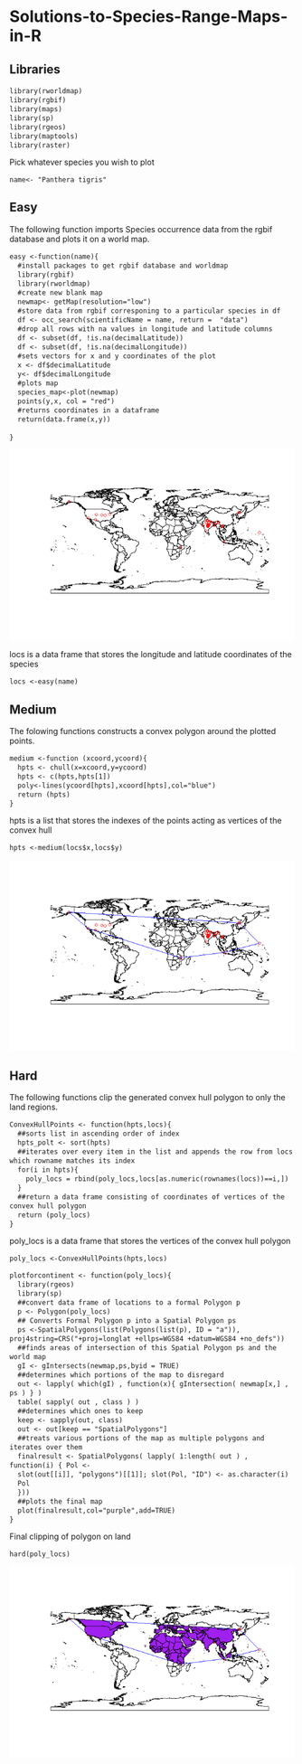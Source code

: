 # Solutions-to-Species-Range-Maps-in-R

## Libraries 
```
library(rworldmap)
library(rgbif)
library(maps)
library(sp)
library(rgeos)
library(maptools)
library(raster)
```
Pick whatever species you wish to plot
```
name<- "Panthera tigris"
```

## Easy
The following function imports Species occurrence data from the rgbif database and plots it on a world map.
```
easy <-function(name){
  #install packages to get rgbif database and worldmap
  library(rgbif)
  library(rworldmap)
  #create new blank map
  newmap<- getMap(resolution="low")
  #store data from rgbif corresponing to a particular species in df
  df <- occ_search(scientificName = name, return =  "data")
  #drop all rows with na values in longitude and latitude columns
  df <- subset(df, !is.na(decimalLatitude))
  df <- subset(df, !is.na(decimalLongitude))
  #sets vectors for x and y coordinates of the plot
  x <- df$decimalLatitude
  y<- df$decimalLongitude
  #plots map
  species_map<-plot(newmap)
  points(y,x, col = "red")
  #returns coordinates in a dataframe
  return(data.frame(x,y))
  
}
```
![Text](https://github.com/SaanikaKulkarni/Solutions-to-Species-Range-Maps-in-R/blob/master/Panthera%20tigris%20Species%20plot.png)

locs is a data frame that stores the longitude and latitude coordinates of the species
```
locs <-easy(name)
```

## Medium
The folowing functions constructs a convex polygon around the plotted points.
```
medium <-function (xcoord,ycoord){
  hpts <- chull(x=xcoord,y=ycoord)
  hpts <- c(hpts,hpts[1])
  poly<-lines(ycoord[hpts],xcoord[hpts],col="blue")
  return (hpts)
}
```
hpts is a list that stores the indexes of the points acting as vertices of the convex hull
```
hpts <-medium(locs$x,locs$y)
```
![](https://github.com/SaanikaKulkarni/Solutions-to-Species-Range-Maps-in-R/blob/master/Panthera%20tigris%20Convex%20Hull%20Polygon.png)

## Hard
The following functions clip the generated convex hull polygon to only the land regions.
```
ConvexHullPoints <- function(hpts,locs){
  ##sorts list in ascending order of index
  hpts_polt <- sort(hpts)
  ##iterates over every item in the list and appends the row from locs which rowname matches its index  
  for(i in hpts){
    poly_locs = rbind(poly_locs,locs[as.numeric(rownames(locs))==i,])
  }
  ##return a data frame consisting of coordinates of vertices of the convex hull polygon
  return (poly_locs)
}
```

poly_locs is a data frame that stores the vertices of the convex hull polygon 
```
poly_locs <-ConvexHullPoints(hpts,locs)
```

```
plotforcontinent <- function(poly_locs){
  library(rgeos)
  library(sp)
  ##convert data frame of locations to a formal Polygon p
  p <- Polygon(poly_locs)
  ## Converts Formal Polygon p into a Spatial Polygon ps
  ps <-SpatialPolygons(list(Polygons(list(p), ID = "a")), proj4string=CRS("+proj=longlat +ellps=WGS84 +datum=WGS84 +no_defs"))
  ##finds areas of intersection of this Spatial Polygon ps and the world map
  gI <- gIntersects(newmap,ps,byid = TRUE)
  ##determines which portions of the map to disregard
  out <- lapply( which(gI) , function(x){ gIntersection( newmap[x,] , ps ) } )
  table( sapply( out , class ) )
  ##determines which ones to keep
  keep <- sapply(out, class)
  out <- out[keep == "SpatialPolygons"]
  ##treats various portions of the map as multiple polygons and iterates over them
  finalresult <- SpatialPolygons( lapply( 1:length( out ) , function(i) { Pol <- 
  slot(out[[i]], "polygons")[[1]]; slot(Pol, "ID") <- as.character(i)
  Pol
  }))
  ##plots the final map
  plot(finalresult,col="purple",add=TRUE)
}
```

Final clipping of polygon on land
```
hard(poly_locs)
```
![](https://github.com/SaanikaKulkarni/Solutions-to-Species-Range-Maps-in-R/blob/master/Panthera%20tigris%20Clipped%20Convex%20Hull%20Plot.png)

